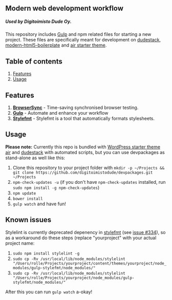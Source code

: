 ## Modern web development workflow
##### Used by Digitoimisto Dude Oy.

This repository includes [Gulp](http://gulpjs.com/) and npm related files for starting a new project. These files are specifically meant for development on [dudestack](https://github.com/digitoimistodude/dudestack), [modern-html5-boilerplate](https://github.com/digitoimistodude/modern-html5-boilerplate) and [air starter theme](https://github.com/digitoimistodude/air).

## Table of contents

1. [Features](#features)
2. [Usage](#usage)

## Features

1. **[BrowserSync](https://github.com/BrowserSync/browser-sync)** - Time-saving synchronised browser testing.
2. **[Gulp](https://github.com/gulpjs/gulp)** - Automate and enhance your workflow
3. **[Stylefmt](https://github.com/morishitter/stylefmt)** - Stylefmt is a tool that automatically formats stylesheets. 

## Usage

**Please note:** Currently this repo is bundled with [WordPress starter theme air](https://github.com/digitoimistodude/air) and [dudestack](https://github.com/digitoimistodude/dudestack) with automated scripts, but you can use devpackages as stand-alone as well like this:

1. Clone this repository to your project folder with `mkdir -p ~/Projects && git clone https://github.com/digitoimistodude/devpackages.git ~/Projects`
2. `npm-check-updates -u` (if you don't have `npm-check-updates` installed, run `sudo npm install -g npm-check-updates`)
3. `npm update`
4. `bower install`
5. `gulp watch` and have fun!

## Known issues

Stylelint is currently deprecated depenency in [stylefmt](https://github.com/morishitter/stylefmt) (see [issue #334](https://github.com/morishitter/stylefmt/issues/334#issuecomment-436552167)), so as a workaround do these steps (replace "yourproject" with your actual project name:

1. `sudo npm install stylelint -g`
2. `sudo cp -Rv /usr/local/lib/node_modules/stylelint "/Users/rolle/Projects/yourproject/content/themes/yourproject/node_modules/gulp-stylefmt/node_modules/"`
3. `sudo cp -Rv /usr/local/lib/node_modules/stylelint "/Users/rolle/Projects/yourproject/node_modules/gulp-stylefmt/node_modules/"`

After this you can run `gulp watch` a-okay!